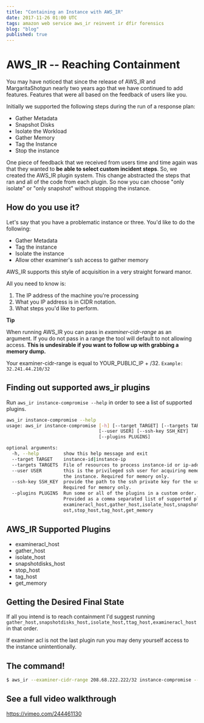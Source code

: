 ```yaml
---
title: "Containing an Instance with AWS_IR"
date: 2017-11-26 01:00 UTC
tags: amazon web service aws_ir reinvent ir dfir forensics
blog: "blog"
published: true
---
```


# AWS_IR -- Reaching Containment

You may have noticed that since the release of AWS_IR and MargaritaShotgun
nearly two years ago that we have continued to add features.  Features that were
all based on the feedback of users like you.  

Initially we supported the following steps during the run of a response plan:

* Gather Metadata
* Snapshot Disks
* Isolate the Workload
* Gather Memory
* Tag the Instance
* Stop the instance

One piece of feedback that we received from users time and time again was
that they wanted to __be able to select custom incident steps__.  So, we
created the AWS_IR plugin system.  This change abstracted the steps that ran
and all of the code from each plugin.  So now you can choose "only isolate" or
"only snapshot" without stopping the instance.  


## How do you use it?

Let's say that you have a problematic instance or three.  You'd like to do the following:

* Gather Metadata
* Tag the instance
* Isolate the instance
* Allow other examiner's ssh access to gather memory

AWS_IR supports this style of acquisition in a very straight forward manor.

All you need to know is:

1. The IP address of the machine you're processing
2. What you IP address is in CIDR notation.
3. What steps you'd like to perform.  

__Tip__

When running AWS_IR you can pass in _examiner-cidr-range_ as an argument.  If you
do not pass in a range the tool will default to not allowing access.  __This is undesirable
if you want to follow up with grabbing a memory dump.__

Your examiner-cidr-range is equal to YOUR_PUBLIC_IP + /32.
`Example: 32.241.44.210/32`


## Finding out supported aws_ir plugins
Run `aws_ir instance-compromise --help` in order to see a list of supported plugins.  

```bash
aws_ir instance-compromise --help
usage: aws_ir instance-compromise [-h] [--target TARGET] [--targets TARGETS]
                                  [--user USER] [--ssh-key SSH_KEY]
                                  [--plugins PLUGINS]

optional arguments:
  -h, --help         show this help message and exit
  --target TARGET    instance-id|instance-ip
  --targets TARGETS  File of resources to process instance-id or ip-address.
  --user USER        this is the privileged ssh user for acquiring memory from
                     the instance. Required for memory only.
  --ssh-key SSH_KEY  provide the path to the ssh private key for the user.
                     Required for memory only.
  --plugins PLUGINS  Run some or all of the plugins in a custom order.
                     Provided as a comma separated list of supported plugins:
                     examineracl_host,gather_host,isolate_host,snapshotdisks_h
                     ost,stop_host,tag_host,get_memory
```

## AWS_IR Supported Plugins
* examineracl_host
* gather_host
* isolate_host
* snapshotdisks_host
* stop_host
* tag_host
* get_memory


## Getting the Desired Final State

If all you intend is to reach containment I'd suggest running `gather_host,snapshotdisks_host,isolate_host,ttag_host,examineracl_host` in that order.

If examiner acl is not the last plugin run you may deny yourself access to the instance unintentionally.


## The command!

```bash
$ aws_ir --examiner-cidr-range 208.68.222.222/32 instance-compromise --target 55.242.31.26 --user ec2-user --ssh-key responder-key.pem --plugins gather_host,snapshotdisks_host,isolate_host,ttag_host,examineracl_host
```

## See a full video walkthrough

https://vimeo.com/244461130
